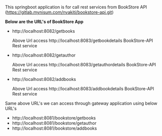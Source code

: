 This springboot application is for call rest services from BookStore API (https://gitlab.mynisum.com/nvakiti/bookstore-api.git)

**Below are the URL's of BookStore App**


*  http://localhost:8082/getbooks 

    Above Url access http://localhost:8083/getbookdetails BookStore-API Rest service


*  http://localhost:8082/getauthor

    Above Url access http://localhost:8083/getauthordetails BookStore-API Rest service


*  http://localhost:8082/addbooks

    Above Url access http://localhost:8083/addbookdetails BookStore-API Rest service


Same above URL's we can access through gateway application using below URL's
* http://localhost:8081/bookstore/getbooks
* http://localhost:8081/bookstore/getauthor
* http://localhost:8081/bookstore/addbooks



